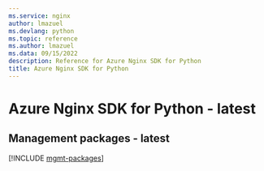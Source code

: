 ```yaml
---
ms.service: nginx
author: lmazuel
ms.devlang: python
ms.topic: reference
ms.author: lmazuel
ms.data: 09/15/2022
description: Reference for Azure Nginx SDK for Python
title: Azure Nginx SDK for Python
---
```

# Azure Nginx SDK for Python - latest

## Management packages - latest
[!INCLUDE [mgmt-packages](nginx-mgmt-index.md)]